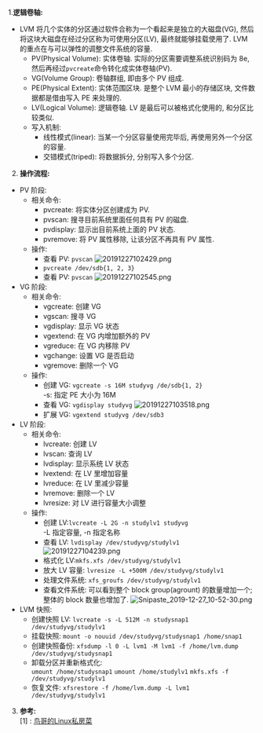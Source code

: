 1.**逻辑卷轴:**  
  * LVM 将几个实体的分区通过软件合称为一个看起来是独立的大磁盘(VG), 然后将这块大磁盘在经过分区称为可使用分区(LV), 最终就能够挂载使用了. LVM 的重点在与可以弹性的调整文件系统的容量.
    * PV(Physical Volume): 实体卷轴. 实际的分区需要调整系统识别码为 8e, 然后再经过`pvcreate`命令转化成实体卷轴(PV).
    * VG(Volume Group): 卷轴群组, 即由多个 PV 组成.
    * PE(Physical Extent): 实体范围区块. 是整个 LVM 最小的存储区块, 文件数据都是借由写入 PE 来处理的.
    * LV(Logical Volume): 逻辑卷轴. LV 是最后可以被格式化使用的, 和分区比较类似.
    * 写入机制:
      * 线性模式(linear): 当某一个分区容量使用完毕后, 再使用另外一个分区的容量.
      * 交错模式(triped): 将数据拆分, 分别写入多个分区.
2. **操作流程:**
* PV 阶段:
  * 相关命令:
    * pvcreate: 将实体分区创建成为 PV.
    * pvscan: 搜寻目前系统里面任何具有 PV 的磁盘.
    * pvdisplay: 显示出目前系统上面的 PV 状态.
    * pvremove: 将 PV 属性移除, 让该分区不再具有 PV 属性.
  * 操作:
    * 查看 PV: `pvscan`
      ![20191227102429.png](https://user-gold-cdn.xitu.io/2019/12/27/16f45e62abb00e1f?w=634&h=58&f=png&s=4900)
    * `pvcreate /dev/sdb{1, 2, 3}`
    * 查看 PV: `pvscan`
      ![20191227102545.png](https://user-gold-cdn.xitu.io/2019/12/27/16f45e62ae476138?w=683&h=121&f=png&s=9417)
* VG 阶段:  
  * 相关命令:
    * vgcreate: 创建 VG
    * vgscan: 搜寻 VG
    * vgdisplay: 显示 VG 状态
    * vgextend: 在 VG 内增加额外的 PV
    * vgreduce: 在 VG 内移除 PV
    * vgchange: 设置 VG 是否启动
    * vgremove: 删除一个 VG
  * 操作:
    * 创建 VG: `vgcreate -s 16M studyvg /de/sdb{1, 2}`   
     -s: 指定 PE 大小为 16M
    * 查看 VG: `vgdisplay studyvg`
      ![20191227103518.png](https://user-gold-cdn.xitu.io/2019/12/27/16f45e62ac36817d?w=755&h=403&f=png&s=18586)
    * 扩展 VG: `vgextend studyvg /dev/sdb3`
* LV 阶段:
  * 相关命令:
    * lvcreate: 创建 LV
    * lvscan: 查询 LV
    * lvdisplay: 显示系统 LV 状态
    * lvextend: 在 LV 里增加容量
    * lvreduce: 在 LV 里减少容量
    * lvremove: 删除一个 LV
    * lvresize: 对 LV 进行容量大小调整
  * 操作:
    * 创建 LV:`lvcreate -L 2G -n studylv1 studyvg`   
    -L 指定容量, -n 指定名称 
    * 查看 LV: `lvdisplay /dev/studyvg/studylv1`
    ![20191227104239.png](https://user-gold-cdn.xitu.io/2019/12/27/16f45e62aeaf5fb8?w=751&h=326&f=png&s=18274)
    * 格式化 LV:`mkfs.xfs /dev/studyvg/studylv1`
    * 放大 LV 容量: `lvresize -L +500M /dev/studyvg/studylv1`
    * 处理文件系统: `xfs_groufs /dev/studyvg/studylv1`
    * 查看文件系统: 可以看到整个 block group(agrount) 的数量增加一个; 整体的 block 数量也增加了.
    ![Snipaste_2019-12-27_10-52-30.png](https://user-gold-cdn.xitu.io/2019/12/27/16f45e62aecb3f2e?w=785&h=404&f=png&s=43091)  
* LVM 快照: 
  * 创建快照 LV: `lvcreate -s -L 512M -n studysnap1 /dev/studyvg/studylv1`  
  * 挂载快照: `mount -o nouuid /dev/studyvg/studysnap1 /home/snap1`
  * 创建快照备份: `xfsdump -l 0 -L lvm1 -M lvm1 -f /home/lvm.dump /dev/studyvg/studysnap1`
  * 卸载分区并重新格式化:   
  `umount /home/studysnap1`
  `umount /home/studylv1`
  `mkfs.xfs -f /dev/studyvg/studylv1`
  * 恢复文件:
  `xfsrestore -f /home/lvm.dump -L lvm1 /dev/studyvg/studylv1` 
3. **参考:**  
[1] : [鸟哥的Linux私房菜](https://book.douban.com/subject/4889838/) 